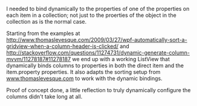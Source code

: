 I needed to bind dynamically to the properties of one of the properties on each item in a collection; not just to the 
proerties of the object in the collection as is the normal case.

Starting from the examples at 
http://www.thomaslevesque.com/2009/03/27/wpf-automatically-sort-a-gridview-when-a-column-header-is-clicked/ and 
http://stackoverflow.com/questions/11274731/dynamic-generate-column-mvvm/11278187#11278187 we end up with a working ListView
that dynamically binds columns to properties in both the direct item and the item.property properties. It also adapts the sorting 
setup from www.thomaslevesque.com to work with the dynamic bindings.

Proof of concept done, a little reflection to truly dynamically configure the columns didn't take long at all.